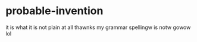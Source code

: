 # probable-invention
it is what it is not plain at all thawnks my grammar spellingw is notw gowow lol
